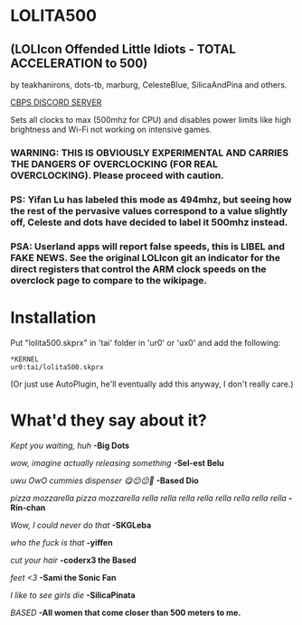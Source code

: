 # LOLITA500
## (LOLIcon Offended Little Idiots - TOTAL ACCELERATION to 500)

by teakhanirons, dots-tb, marburg, CelesteBlue, SilicaAndPina and others.

[CBPS DISCORD SERVER](https://discord.gg/2nDCbxJ)

Sets all clocks to max (500mhz for CPU) and disables power limits like high brightness and Wi-Fi not working on intensive games.

### WARNING: THIS IS OBVIOUSLY EXPERIMENTAL AND CARRIES THE DANGERS OF OVERCLOCKING (FOR REAL OVERCLOCKING). Please proceed with caution.

### PS: Yifan Lu has labeled this mode as 494mhz, but seeing how the rest of the pervasive values correspond to a value slightly off, Celeste and dots have decided to label it 500mhz instead.

### PSA: Userland apps will report false speeds, this is LIBEL and FAKE NEWS. See the original LOLIcon git an indicator for the direct registers that control the ARM clock speeds on the overclock page to compare to the wikipage.

# Installation

Put "lolita500.skprx" in 'tai' folder in 'ur0' or 'ux0' and add the following:

```text
*KERNEL
ur0:tai/lolita500.skprx
```

(Or just use AutoPlugin, he'll eventually add this anyway, I don't really care.)

# What'd they say about it?

*Kept you waiting, huh* **-Big Dots**

*wow, imagine actually releasing something* **-Sel-est Belu**

*uwu OwO cummies dispenser :yum::relieved::relieved::raised_hands:* **-Based Dio**

*pizza mozzarella pizza mozzarella rella rella rella rella rella rella rella rella* **-Rin-chan**

*Wow, I could never do that* **-SKGLeba**

*who the fuck is that* **-yiffen**

*cut your hair* **-coderx3 the Based**

*feet <3* **-Sami the Sonic Fan**

*I like to see girls die* **-SilicaPinata**

*BASED* **-All women that come closer than 500 meters to me.**